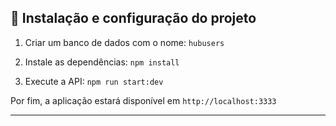 ## 🚀 Instalação e configuração do projeto

1. Criar um banco de dados com o nome: `hubusers`

2. Instale as dependências: `npm install`

3. Execute a API: `npm run start:dev`

Por fim, a aplicação estará disponível em `http://localhost:3333`

---